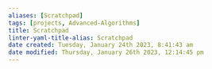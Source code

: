 ```yaml
---
aliases: [Scratchpad]
tags: [projects, Advanced-Algorithms]
title: Scratchpad
linter-yaml-title-alias: Scratchpad
date created: Tuesday, January 24th 2023, 8:41:43 am
date modified: Thursday, January 26th 2023, 12:14:45 pm
---
```

